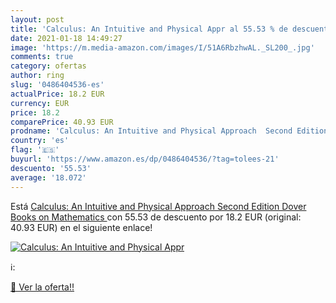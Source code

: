 ```yaml
---
layout: post
title: 'Calculus: An Intuitive and Physical Appr al 55.53 % de descuento'
date: 2021-01-18 14:49:27
image: 'https://m.media-amazon.com/images/I/51A6RbzhwAL._SL200_.jpg'
comments: true
category: ofertas
author: ring
slug: '0486404536-es'
actualPrice: 18.2 EUR
currency: EUR
price: 18.2
comparePrice: 40.93 EUR
prodname: 'Calculus: An Intuitive and Physical Approach  Second Edition   Dover Books on Mathematics '
country: 'es'
flag: '🇪🇸'
buyurl: 'https://www.amazon.es/dp/0486404536/?tag=tolees-21'
descuento: '55.53'
average: '18.072'
---
```


Está [Calculus: An Intuitive and Physical Approach  Second Edition   Dover Books on Mathematics ](https://www.amazon.es/dp/0486404536/?tag=tolees-21) con 55.53 de descuento por 18.2 EUR (original: 40.93 EUR) en el siguiente enlace!

[![Calculus: An Intuitive and Physical Appr](https://m.media-amazon.com/images/I/51A6RbzhwAL._SL200_.jpg)](https://www.amazon.es/dp/0486404536/?tag=tolees-21)

ℹ️:


[🛒 Ver la oferta!!](https://www.amazon.es/dp/0486404536/?tag=tolees-21)
